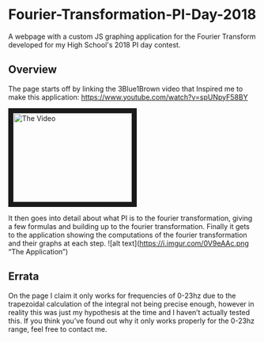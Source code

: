 # Fourier-Transformation-PI-Day-2018
A webpage with a custom JS graphing application for the Fourier Transform developed for my High School's 2018 PI day contest. 

## Overview
The page starts off by linking the 3Blue1Brown video that Inspired me to make this application:
https://www.youtube.com/watch?v=spUNpyF58BY

<a href="http://www.youtube.com/watch?feature=player_embedded&v=spUNpyF58BY
" target="_blank"><img src="http://img.youtube.com/vi/spUNpyF58BY/0.jpg" 
alt="The Video" width="240" height="180" border="10" /></a>

It then goes into detail about what PI is to the fourier transformation, giving a few formulas and building up to the fourier transformation. 
Finally it gets to the application showing the computations of the fourier transformation and their graphs at each step. 
![alt text](https://i.imgur.com/0V9eAAc.png “The Application”)

## Errata
On the page I claim it only works for frequencies of 0-23hz due to the trapezoidal calculation of the integral not being precise enough, however in reality this was just my hypothesis at the time and I haven’t actually tested this. If you think you’ve found out why it only works properly for the 0-23hz range, feel free to contact me.

